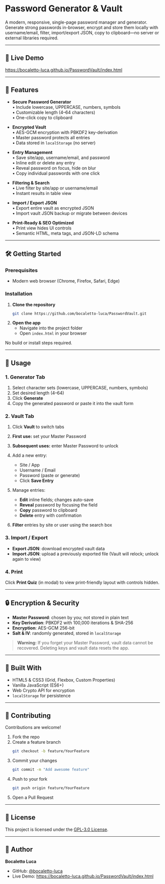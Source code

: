 # Password Generator & Vault

A modern, responsive, single-page password manager and generator.  
Generate strong passwords in-browser, encrypt and store them locally with username/email, filter, import/export JSON, copy to clipboard—no server or external libraries required.

---

## 🔗 Live Demo

https://bocaletto-luca.github.io/PasswordVault/index.html

---

## 🚀 Features

- **Secure Password Generator**  
  • Include lowercase, UPPERCASE, numbers, symbols  
  • Customizable length (4–64 characters)  
  • One-click copy to clipboard  

- **Encrypted Vault**  
  • AES-GCM encryption with PBKDF2 key-derivation  
  • Master password protects all entries  
  • Data stored in `localStorage` (no server)  

- **Entry Management**  
  • Save site/app, username/email, and password  
  • Inline edit or delete any entry  
  • Reveal password on focus, hide on blur  
  • Copy individual passwords with one click  

- **Filtering & Search**  
  • Live filter by site/app or username/email  
  • Instant results in table view  

- **Import / Export JSON**  
  • Export entire vault as encrypted JSON  
  • Import vault JSON backup or migrate between devices  

- **Print-Ready & SEO Optimized**  
  • Print view hides UI controls  
  • Semantic HTML, meta tags, and JSON-LD schema  

---

## 🛠️ Getting Started

### Prerequisites

- Modern web browser (Chrome, Firefox, Safari, Edge)

### Installation

1. **Clone the repository**  
   ```bash
   git clone https://github.com/bocaletto-luca/PasswordVault.git
   ```
2. **Open the app**  
   - Navigate into the project folder  
   - Open `index.html` in your browser  

No build or install steps required.

---

## 🎯 Usage

### 1. Generator Tab

1. Select character sets (lowercase, UPPERCASE, numbers, symbols)  
2. Set desired length (4–64)  
3. Click **Generate**  
4. Copy the generated password or paste it into the vault form

### 2. Vault Tab

1. Click **Vault** to switch tabs  
2. **First use:** set your Master Password  
3. **Subsequent uses:** enter Master Password to unlock  
4. Add a new entry:
   - Site / App  
   - Username / Email  
   - Password (paste or generate)  
   - Click **Save Entry**

5. Manage entries:
   - **Edit** inline fields; changes auto-save  
   - **Reveal** password by focusing the field  
   - **Copy** password to clipboard  
   - **Delete** entry with confirmation  

6. **Filter** entries by site or user using the search box

### 3. Import / Export

- **Export JSON**: download encrypted vault data  
- **Import JSON**: upload a previously exported file (Vault will relock; unlock again to view)

### 4. Print

Click **Print Quiz** (in modal) to view print-friendly layout with controls hidden.

---

## 🔒 Encryption & Security

- **Master Password**: chosen by you; not stored in plain text  
- **Key Derivation**: PBKDF2 with 100,000 iterations & SHA-256  
- **Encryption**: AES-GCM 256-bit  
- **Salt & IV**: randomly generated, stored in `localStorage`  

> **Warning:** If you forget your Master Password, vault data cannot be recovered. Deleting keys and vault data resets the app.

---

## 🧰 Built With

- HTML5 & CSS3 (Grid, Flexbox, Custom Properties)  
- Vanilla JavaScript (ES6+)  
- Web Crypto API for encryption  
- `localStorage` for persistence  

---

## 🤝 Contributing

Contributions are welcome!

1. Fork the repo  
2. Create a feature branch  
   ```bash
   git checkout -b feature/YourFeature
   ```
3. Commit your changes  
   ```bash
   git commit -m "Add awesome feature"
   ```
4. Push to your fork  
   ```bash
   git push origin feature/YourFeature
   ```
5. Open a Pull Request

---

## 📄 License

This project is licensed under the [GPL-3.0 License](https://www.gnu.org/licenses/gpl-3.0.en.html).

---

## 👤 Author

**Bocaletto Luca**  
- GitHub: [@bocaletto-luca](https://github.com/bocaletto-luca)  
- Live Demo: https://bocaletto-luca.github.io/PasswordVault/index.html
